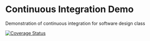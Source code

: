 # Continuous Integration Demo
Demonstration of continuous integration for software design class


[![Coverage Status](https://coveralls.io/repos/github/rylanperumal/continuous_integration_demo/badge.svg?branch=master)](https://coveralls.io/github/rylanperumal/continuous_integration_demo?branch=master)
